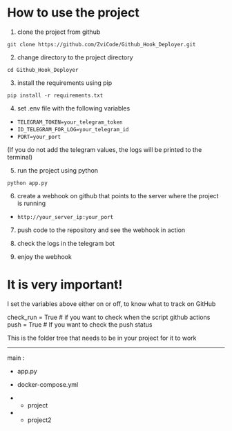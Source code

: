
# How to use the project

1. clone the project from github

```
git clone https://github.com/ZviCode/Github_Hook_Deployer.git
```

2. change directory to the project directory
```
cd Github_Hook_Deployer
```

3. install the requirements using pip
```
pip install -r requirements.txt
```


4. set .env file with the following variables
* ```TELEGRAM_TOKEN=your_telegram_token```
* ```ID_TELEGRAM_FOR_LOG=your_telegram_id```
* ```PORT=your_port```

(If you do not add the telegram values, the logs will be printed to the terminal)


5. run the project using python
```
python app.py
```

6. create a webhook on github that points to the server where the project is running
* ```http://your_server_ip:your_port```

7. push code to the repository and see the webhook in action

8. check the logs in the telegram bot

9. enjoy the webhook



# It is very important!
I set the variables above either on or off, to know what to track on GitHub

check_run = True # if you want to check when the script github actions
push = True # If you want to check the push status


This is the folder tree that needs to be in your project for it to work
___________
main :
- app.py
- docker-compose.yml

- - project
- - project2